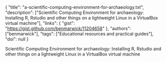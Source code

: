 {
  "title": "a-scientific-computing-environment-for-archaeology.txt",
  "description": ["Scientific Computing Environment for archaeology: Installing R, Rstudio and other things on a lightweight Linux in a VirtualBox virtual machine"],
  "links": {
    "gist": "https://gist.github.com/benmarwick/11204658"
  },
  "authors": ["benmarwick"],
  "tags": ["Educational resources and practical guides"],
  "doi": null
}

<!-- Generated by csv2md.R – do not edit by hand -->

Scientific Computing Environment for archaeology: Installing R, Rstudio and other things on a lightweight Linux in a VirtualBox virtual machine